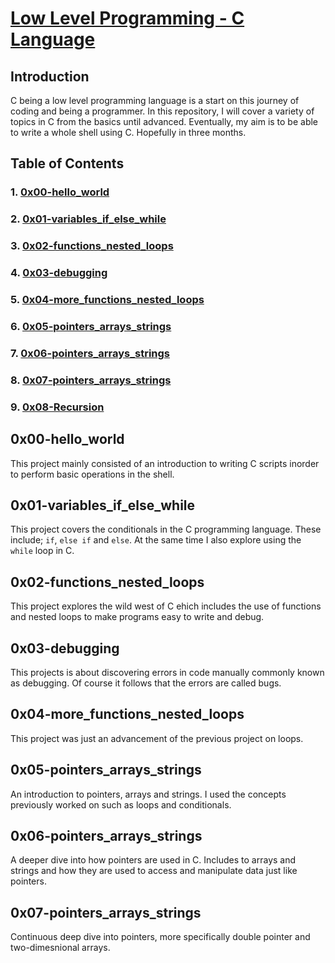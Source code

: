 # <ins>Low Level Programming - C Language</ins>

## Introduction

C being a low level programming language is a start on this journey of coding and being a programmer. In this repository, I will cover a variety of topics in C from the basics until advanced. Eventually, my aim is to be able to write a whole shell using C. Hopefully in three months. 

## Table of Contents

### 1. [0x00-hello_world](https://github.com/mwambajoakim/alx-low_level_programming/tree/master/0x00-hello_world)

### 2. [0x01-variables_if_else_while](https://github.com/mwambajoakim/alx-low_level_programming/tree/master/0x01-variables_if_else_while)

### 3. [0x02-functions_nested_loops](https://github.com/mwambajoakim/alx-low_level_programming/tree/master/0x02-functions_nested_loops)

### 4. [0x03-debugging](https://github.com/mwambajoakim/alx-low_level_programming/tree/master/0x03-debugging)

### 5. [0x04-more_functions_nested_loops](https://github.com/mwambajoakim/alx-low_level_programming/tree/master/0x04-more_functions_nested_loops)

### 6. [0x05-pointers_arrays_strings](https://github.com/mwambajoakim/alx-low_level_programming/tree/master/0x05-pointers_arrays_strings)

### 7. [0x06-pointers_arrays_strings](https://github.com/mwambajoakim/alx-low_level_programming/tree/master/0x06-pointers_arrays_strings)

### 8. [0x07-pointers_arrays_strings](https://github.com/mwambajoakim/alx-low_level_programming/tree/master/0x07-pointers_arrays_strings)

### 9. [0x08-Recursion](https://github.com/mwambajoakim/alx-low_level_programming/tree/master/0x08-recursion)

## 0x00-hello_world
This project mainly consisted of an introduction to writing C scripts inorder to perform basic operations in the shell.

## 0x01-variables_if_else_while
This project covers the conditionals in the C programming language. These include; `if`, `else if` and `else`. At the same time I also explore using the `while` loop in C.

## 0x02-functions_nested_loops
This project explores the wild west of C ehich includes the use of functions and nested loops to make programs easy to write and debug.

## 0x03-debugging
This projects is about discovering errors in code manually commonly known as debugging. Of course it follows that the errors are called bugs.

## 0x04-more_functions_nested_loops
This project was just an advancement of the previous project on loops.

## 0x05-pointers_arrays_strings
An introduction to pointers, arrays and strings. I used the concepts previously worked on such as loops and conditionals.

## 0x06-pointers_arrays_strings
A deeper dive into how pointers are used in C. Includes to arrays and strings and how they are used to access and manipulate data just like pointers.

## 0x07-pointers_arrays_strings
Continuous deep dive into pointers, more specifically double pointer and two-dimesnional arrays.
